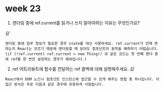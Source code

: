 # week 23

1. 렌더링 중에 ref.current를 읽거나 쓰지 말아야하는 이유는 무엇인가요?

_답_

```
렌더링 중에 일부 정보가 필요한 경우 state를 대신 사용하세요. ref.current가 언제 변하는지 React는 모르기 때문에 렌더링할 때 읽어도 컴포넌트의 동작을 예측하기 어렵습니다. (if (!ref.current) ref.current = new Thing() 과 같은 코드는 첫 번째 렌더 중에 ref를 한 번만 설정하는 경우가 예외입니다.)

```

2. ref 어트리뷰트에 함수를 전달하는 ref 콜백에 대해 설명해주세요.
   _답_

```
React에서 DOM 노드나 컴포넌트 인스턴스에 접근할 수 있게 해주는 방법 중 하나입니다. 이 접근 방식은 주로 다음과 같은 경우에 유용하게 사용됩니다.
```
